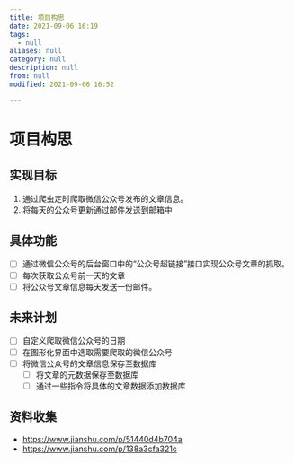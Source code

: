 ```yaml
---
title: 项目构思
date: 2021-09-06 16:19
tags:
  - null
aliases: null
category: null
description: null
from: null
modified: 2021-09-06 16:52

---
```


# 项目构思

## 实现目标

1. 通过爬虫定时爬取微信公众号发布的文章信息。
2. 将每天的公众号更新通过邮件发送到邮箱中

## 具体功能

- [ ] 通过微信公众号的后台窗口中的“公众号超链接”接口实现公众号文章的抓取。
- [ ] 每次获取公众号前一天的文章
- [ ] 将公众号文章信息每天发送一份邮件。

## 未来计划

- [ ] 自定义爬取微信公众号的日期
- [ ] 在图形化界面中选取需要爬取的微信公众号
- [ ] 将微信公众号的文章信息保存至数据库
  - [ ] 将文章的元数据保存至数据库
  - [ ] 通过一些指令将具体的文章数据添加数据库

## 资料收集

- <https://www.jianshu.com/p/51440d4b704a>
- <https://www.jianshu.com/p/138a3cfa321c>
